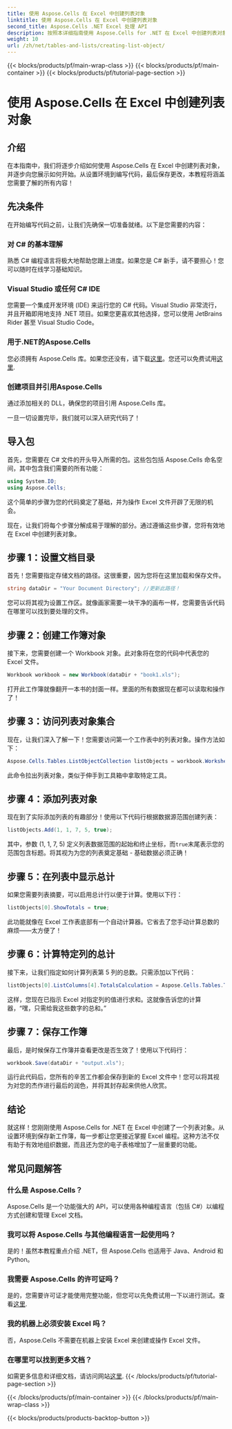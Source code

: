 ```yaml
---
title: 使用 Aspose.Cells 在 Excel 中创建列表对象
linktitle: 使用 Aspose.Cells 在 Excel 中创建列表对象
second_title: Aspose.Cells .NET Excel 处理 API
description: 按照本详细指南使用 Aspose.Cells for .NET 在 Excel 中创建列表对象。掌握简单的数据管理和计算。
weight: 10
url: /zh/net/tables-and-lists/creating-list-object/
---
```


{{< blocks/products/pf/main-wrap-class >}}
{{< blocks/products/pf/main-container >}}
{{< blocks/products/pf/tutorial-page-section >}}

# 使用 Aspose.Cells 在 Excel 中创建列表对象

## 介绍

在本指南中，我们将逐步介绍如何使用 Aspose.Cells 在 Excel 中创建列表对象，并逐步向您展示如何开始。从设置环境到编写代码，最后保存更改，本教程将涵盖您需要了解的所有内容！

## 先决条件

在开始编写代码之前，让我们先确保一切准备就绪。以下是您需要的内容：

### 对 C# 的基本理解
熟悉 C# 编程语言将极大地帮助您跟上进度。如果您是 C# 新手，请不要担心！您可以随时在线学习基础知识。

### Visual Studio 或任何 C# IDE
您需要一个集成开发环境 (IDE) 来运行您的 C# 代码。Visual Studio 非常流行，并且开箱即用地支持 .NET 项目。如果您更喜欢其他选择，您可以使用 JetBrains Rider 甚至 Visual Studio Code。

### 用于.NET的Aspose.Cells
您必须拥有 Aspose.Cells 库。如果您还没有，请下载[这里](https://releases.aspose.com/cells/net/)。您还可以免费试用[这里](https://releases.aspose.com/).

### 创建项目并引用Aspose.Cells
通过添加相关的 DLL，确保您的项目引用 Aspose.Cells 库。

一旦一切设置完毕，我们就可以深入研究代码了！

## 导入包

首先，您需要在 C# 文件的开头导入所需的包。这些包包括 Aspose.Cells 命名空间，其中包含我们需要的所有功能：

```csharp
using System.IO;
using Aspose.Cells;
```

这个简单的步骤为您的代码奠定了基础，并为操作 Excel 文件开辟了无限的机会。

现在，让我们将每个步骤分解成易于理解的部分。通过遵循这些步骤，您将有效地在 Excel 中创建列表对象。

## 步骤 1：设置文档目录

首先！您需要指定存储文档的路径。这很重要，因为您将在这里加载和保存文件。 

```csharp
string dataDir = "Your Document Directory"; //更新此路径！
```

您可以将其视为设置工作区。就像画家需要一块干净的画布一样，您需要告诉代码在哪里可以找到要处理的文件。

## 步骤 2：创建工作簿对象

接下来，您需要创建一个 Workbook 对象。此对象将在您的代码中代表您的 Excel 文件。 

```csharp
Workbook workbook = new Workbook(dataDir + "book1.xls");
```

打开此工作簿就像翻开一本书的封面一样。里面的所有数据现在都可以读取和操作了！

## 步骤 3：访问列表对象集合

现在，让我们深入了解一下！您需要访问第一个工作表中的列表对象。操作方法如下：

```csharp
Aspose.Cells.Tables.ListObjectCollection listObjects = workbook.Worksheets[0].ListObjects;
```

此命令拉出列表对象，类似于伸手到工具箱中拿取特定工具。 

## 步骤 4：添加列表对象

现在到了实际添加列表的有趣部分！使用以下代码行根据数据源范围创建列表：

```csharp
listObjects.Add(1, 1, 7, 5, true);
```

其中，参数 (1, 1, 7, 5) 定义列表数据范围的起始和终止坐标，而`true`末尾表示您的范围包含标题。将其视为为您的列表奠定基础 - 基础数据必须正确！

## 步骤 5：在列表中显示总计

如果您需要列表摘要，可以启用总计行以便于计算。使用以下行：

```csharp
listObjects[0].ShowTotals = true;
```

此功能就像在 Excel 工作表底部有一个自动计算器。它省去了您手动计算总数的麻烦——太方便了！

## 步骤 6：计算特定列的总计

接下来，让我们指定如何计算列表第 5 列的总数。只需添加以下代码：

```csharp
listObjects[0].ListColumns[4].TotalsCalculation = Aspose.Cells.Tables.TotalsCalculation.Sum; 
```

这样，您现在已指示 Excel 对指定列的值进行求和。这就像告诉您的计算器，“嘿，只需给我这些数字的总和。”

## 步骤 7：保存工作簿

最后，是时候保存工作簿并查看更改是否生效了！使用以下代码行：

```csharp
workbook.Save(dataDir + "output.xls");
```

运行此代码后，您所有的辛苦工作都会保存到新的 Excel 文件中！您可以将其视为对您的杰作进行最后的润色，并将其封存起来供他人欣赏。

## 结论

就这样！您刚刚使用 Aspose.Cells for .NET 在 Excel 中创建了一个列表对象。从设置环境到保存新工作簿，每一步都让您更接近掌握 Excel 编程。这种方法不仅有助于有效地组织数据，而且还为您的电子表格增加了一层重要的功能。

## 常见问题解答

### 什么是 Aspose.Cells？  
Aspose.Cells 是一个功能强大的 API，可以使用各种编程语言（包括 C#）以编程方式创建和管理 Excel 文档。

### 我可以将 Aspose.Cells 与其他编程语言一起使用吗？  
是的！虽然本教程重点介绍 .NET，但 Aspose.Cells 也适用于 Java、Android 和 Python。

### 我需要 Aspose.Cells 的许可证吗？  
是的，您需要许可证才能使用完整功能，但您可以先免费试用一下以进行测试。查看[这里](https://releases.aspose.com/).

### 我的机器上必须安装 Excel 吗？  
否，Aspose.Cells 不需要在机器上安装 Excel 来创建或操作 Excel 文件。

### 在哪里可以找到更多文档？  
如需更多信息和详细文档，请访问网站[这里](https://reference.aspose.com/cells/net/).
{{< /blocks/products/pf/tutorial-page-section >}}

{{< /blocks/products/pf/main-container >}}
{{< /blocks/products/pf/main-wrap-class >}}

{{< blocks/products/products-backtop-button >}}
